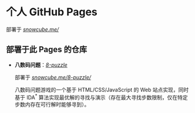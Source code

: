 # 个人 GitHub Pages

部署于 [*snowcube.me/*](https://snowcube.me/)

## 部署于此 Pages 的仓库

- **八数码问题**：[*8-puzzle*](https://github.com/snow-cube/8-puzzle)

  部署于 [*snowcube.me/8-puzzle/*](https://snowcube.me/8-puzzle/)

  八数码问题游戏的一个基于 HTML/CSS/JavaScript 的 Web 站点实现，同时基于 IDA<sup>*</sup> 算法实现最优解的寻找与演示（存在最大寻找步数限制，仅在特定步数内存在可行解时能够寻到）。
